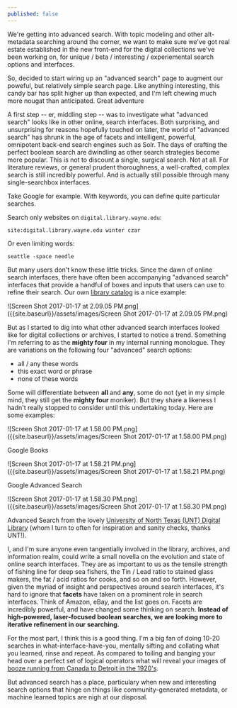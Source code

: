 ```yaml
---
published: false
---
```

We're getting into advanced search.  With topic modeling and other alt-metadata searching around the corner, we want to make sure we've got real estate established in the new front-end for the digital collections we've been working on, for unique / beta / interesting / experiemental search options and interfaces.  

So, decided to start wiring up an "advanced search" page to augment our poweful, but relatively simple search page.  Like anything interesting, this candy bar has split higher up than expected, and I'm left chewing much more nougat than anticipated.  Great adventure

A first step -- er, middling step -- was to investigate what "advanced search" looks like in other online, search interfaces.  Both surprising, and unsurprising for reasons hopefully touched on later, the world of "advanced search" has shrunk in the age of facets and intelligent, powerful, omnipotent back-end search engines such as Solr.  The days of crafting the perfect boolean search are dwindling as other search strategies become more popular.  This is not to discount a single, surgical search.  Not at all.  For literature reviews, or general prudent thoroughness, a well-crafted, complex search is still incredibly powerful.  And is actually still possible through many single-searchbox interfaces.

Take Google for example.  With keywords, you can define quite particular searches.

Search only websites on `digital.library.wayne.edu`:

    site:digital.library.wayne.edu winter czar

Or even limiting words:

    seattle -space needle
    
But many users don't know these little tricks.  Since the dawn of online search interfaces, there have often been accompanying "advanced search" interfaces that provide a handful of boxes and inputs that users can use to refine their search.  Our own [library catalog](http://elibrary.wayne.edu/search/X) is a nice example:

![Screen Shot 2017-01-17 at 2.09.05 PM.png]({{site.baseurl}}/assets/images/Screen Shot 2017-01-17 at 2.09.05 PM.png)

But as I started to dig into what other advanced search interfaces looked like for digital collections or archives, I started to notice a trend.  Something I'm referring to as the **mighty four** in my internal running monologue.  They are variations on the following four "advanced" search options:

* all / any these words
* this exact word or phrase
* none of these words

Some will differentiate between **all** and **any**, some do not (yet in my simple mind, they still get the **mighty four** moniker).  But they share a likeness I hadn't really stopped to consider until this undertaking today.  Here are some examples:

![Screen Shot 2017-01-17 at 1.58.00 PM.png]({{site.baseurl}}/assets/images/Screen Shot 2017-01-17 at 1.58.00 PM.png)

Google Books

![Screen Shot 2017-01-17 at 1.58.21 PM.png]({{site.baseurl}}/assets/images/Screen Shot 2017-01-17 at 1.58.21 PM.png)

Google Advanced Search

![Screen Shot 2017-01-17 at 1.58.30 PM.png]({{site.baseurl}}/assets/images/Screen Shot 2017-01-17 at 1.58.30 PM.png)

Advanced Search from the lovely [University of North Texas (UNT) Digital Library](https://digital.library.unt.edu/) (whom I turn to often for inspiration and sanity checks, thanks UNT!).

I, and I'm sure anyone even tangentially involved in the library, archives, and information realm, could write a small novella on the evolution and state of online search interfaces.  They are as important to us as the tensile strength of fishing line for deep sea fishers, the Tin / Lead ratio to stained glass makers, the fat / acid ratios for cooks, and so on and so forth.  However, given the myriad of insight and perspectives around search interfaces, it's hard to ignore that **facets** have taken on a prominent role in search interfaces.  Think of Amazon, eBay, and the list goes on.  Facets are incredibly powerful, and have changed some thinking on search.  **Instead of high-powered, laser-focused boolean searches, we are looking more to iterative refinement in our searching.**

For the most part, I think this is a good thing.  I'm a big fan of doing 10-20 searches in what-interface-have-you, mentally sifting and collating what you learned, rinse and repeat.  As compared to toiling and banging your head over a perfect set of logical operators what will reveal your images of [booze running from Canada to Detroit in the 1920's](https://digital.library.wayne.edu/digitalcollections/search.php?q=booze&fq[]=rels_isMemberOfCollection:%22info:fedora/wayne:collectionvmc%22&start=0).  

But advanced search has a place, particulary when new and interesting search options that hinge on things like community-generated metadata, or machine learned topics are nigh at our disposal.


    

